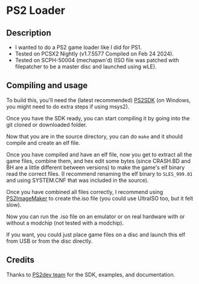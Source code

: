 # PS2 Loader

## Description

- I wanted to do a PS2 game loader like I did for PS1.
- Tested on PCSX2 Nightly (v1.7.5577 Compiled on Feb 24 2024).
- Tested on SCPH-50004 (mechapwn'd) (ISO file was patched with filepatcher to be a master disc and launched using wLE).

## Compiling and usage

To build this, you'll need the (latest recommended) [PS2SDK](https://github.com/ps2dev/ps2dev) (on Windows, you might need to do extra steps if using msys2).

Once you have the SDK ready, you can start compiling it by going into the git cloned or downloaded folder.

Now that you are in the source directory, you can do ```make``` and it should compile and create an elf file.

Once you have compiled and have an elf file, now you get to extract all the game files, combine them, and hex edit some bytes (since CRASH.BD and BH are a little different between versions) to make the game's elf binary read the correct files. (I recommend renaming the elf binary to ```SLES_999.01``` and using SYSTEM.CNF that was included in the source).

Once you have combined all files correctly, I recommend using [PS2ImageMaker](https://github.com/Smartkin/PS2ImageMaker) to create the.iso file (you could use UltraISO too, but it felt slow).

Now you can run the .iso file on an emulator or on real hardware with or without a modchip (not tested with a modchip).

If you want, you could just place game files on a disc and launch this elf from USB or from the disc directly.

## Credits

Thanks to [PS2dev team](https://github.com/ps2dev) for the SDK, examples, and documentation.

